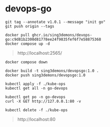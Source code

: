 # devops-go

```tag
git tag --annotate v1.0.1 --message "init go"
git push origin --tags
```

```run
docker pull ghcr.io/sing3demons/devops-go:c9d81b2300d81778ee24f9835fef6f7e58875368
docker compose up -d
```

> http://localhost:2565/

```down
docker compose down
```

```docker
docker build -t sing3demons/devopsgo:1.0 . 
docker push sing3demons/devopsgo:1.0
```

```kube
kubectl apply -f ./kube-ops
kubectl get all -n go-devops
```

```check
kubectl get po -n go-devops
curl -X GET http://127.0.0.1:80 -v
```

```clean
kubectl delete -f ./kube-ops
```

> http://localhost:80
